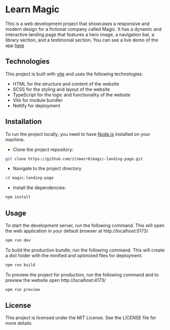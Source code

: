 # Learn Magic

This is a web development project that showcases a responsive and modern design for a fictional company called Magic. It has a dynamic and interactive landing page that features a hero image, a navigation bar, a library section, and a testimonial section. You can see a live demo of the app [here](https://learn-magic.netlify.app/)

## Technologies

This project is built with [vite](https://vitejs.dev/) and uses the following technologies:

- HTML for the structure and content of the website
- SCSS for the styling and layout of the website
- TypeScript for the logic and functionality of the website
- Vite for module bundler
- Netlify for deployment

## Installation

To run the project locally, you need to have [Node.js](https://nodejs.org/) installed on your machine.

- Clone the project repository:

```sh
git clone https://github.com/itsmacr8/magic-landing-page.git
```

- Navigate to the project directory

```sh
cd magic-landing-page
```

- Install the dependencies:

```sh
npm install
```

## Usage

To start the development server, run the following command. This will open the web application in your default browser at http://localhost:5173/

```sh
npm run dev
```

To build the production bundle, run the following command. This will create a dist folder with the minified and optimized files for deployment.

```sh
npm run build
```

To preview the project for production, run the following command and to preview the website open http://localhost:4173/

```sh
npm run preview
```

## License

This project is licensed under the MIT License. See the LICENSE file for more details.
